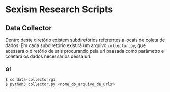 # Sexism Research Scripts

## Data Collector
Dentro deste diretório existem subdiretórios referentes a locais de coleta de dados. Em cada subdiretório existirá um arquivo `collector.py`, que acessará o diretório de urls procurando pela url passada como parâmetro e coletará os dados necessários dessa url.

### G1
```bash
$ cd data-collector/g1
$ python3 collector.py <nome_do_arquivo_de_urls>
```